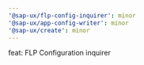 ```yaml
---
'@sap-ux/flp-config-inquirer': minor
'@sap-ux/app-config-writer': minor
'@sap-ux/create': minor
---
```


feat: FLP Configuration inquirer
